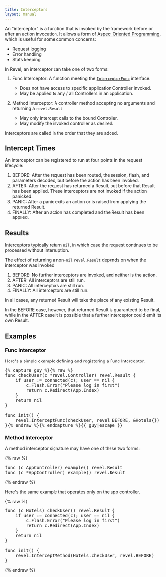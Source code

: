 ```yaml
---
title: Interceptors
layout: manual
---
```


An "interceptor" is a function that is invoked by the framework before or after an action invocation.  It allows a form of
[Aspect Oriented Programming](http://en.wikipedia.org/wiki/Aspect-oriented_programming),
which is useful for some common concerns:
* Request logging
* Error handling
* Stats keeping

In Revel, an interceptor can take one of two forms:

1. Func Interceptor: A function meeting the
   [`InterceptorFunc`](../docs/godoc/intercept.html#InterceptorFunc) interface.
	* Does not have access to specific application Controller invoked.
	* May be applied to any / all Controllers in an application.

2. Method Interceptor: A controller method accepting no arguments and returning a `revel.Result`
	* May only intercept calls to the bound Controller.
	* May modify the invoked controller as desired.

Interceptors are called in the order that they are added.

## Intercept Times

An interceptor can be registered to run at four points in the request lifecycle:

1. BEFORE: After the request has been routed, the session, flash, and parameters decoded, but before the action has been invoked.
2. AFTER: After the request has returned a Result, but before that Result has been applied.  These interceptors are not invoked if the action panicked.
3. PANIC: After a panic exits an action or is raised from applying the returned Result.
4. FINALLY: After an action has completed and the Result has been applied.

## Results

Interceptors typically return `nil`, in which case the request continues to
be processed without interruption.

The effect of returning a non-`nil` `revel.Result` depends on when the interceptor
was invoked.

1. BEFORE:  No further interceptors are invoked, and neither is the action.
2. AFTER: All interceptors are still run.
3. PANIC: All interceptors are still run.
4. FINALLY: All interceptors are still run.

In all cases, any returned Result will take the place of any existing Result.

In the BEFORE case, however, that returned Result is guaranteed to be final,
while in the AFTER case it is possible that a further interceptor could emit its
own Result.

## Examples

### Func Interceptor

Here's a simple example defining and registering a Func Interceptor.

<pre class="prettyprint lang-go">{% capture guy %}{% raw %}
func checkUser(c *revel.Controller) revel.Result {
	if user := connected(c); user == nil {
		c.Flash.Error("Please log in first")
		return c.Redirect(App.Index)
	}
	return nil
}

func init() {
	revel.InterceptFunc(checkUser, revel.BEFORE, &Hotels{})
}{% endraw %}{% endcapture %}{{ guy|escape }}
</pre>

### Method Interceptor

A method interceptor signature may have one of these two forms:

{% raw %}
<pre class="prettyprint lang-go">
func (c AppController) example() revel.Result
func (c *AppController) example() revel.Result
</pre>
{% endraw %}

Here's the same example that operates only on the app controller.

{% raw %}
<pre class="prettyprint lang-go">
func (c Hotels) checkUser() revel.Result {
	if user := connected(c); user == nil {
		c.Flash.Error("Please log in first")
		return c.Redirect(App.Index)
	}
	return nil
}

func init() {
	revel.InterceptMethod(Hotels.checkUser, revel.BEFORE)
}
</pre>
{% endraw %}
